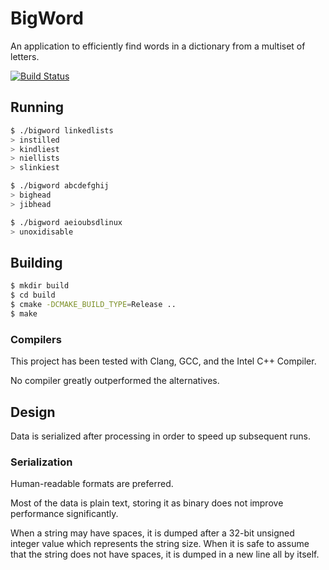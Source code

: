 # BigWord

An application to efficiently find words in a dictionary from a multiset of letters.

[![Build Status](https://travis-ci.org/mafagafogigante/bigword.svg?branch=travis)](https://travis-ci.org/mafagafogigante/bigword)

## Running

```bash
$ ./bigword linkedlists
> instilled
> kindliest
> niellists
> slinkiest

$ ./bigword abcdefghij
> bighead
> jibhead

$ ./bigword aeioubsdlinux
> unoxidisable
```

## Building

```bash
$ mkdir build
$ cd build
$ cmake -DCMAKE_BUILD_TYPE=Release ..
$ make
```

### Compilers

This project has been tested with Clang, GCC, and the Intel C++ Compiler.

No compiler greatly outperformed the alternatives.

## Design

Data is serialized after processing in order to speed up subsequent runs.

### Serialization

Human-readable formats are preferred.

Most of the data is plain text, storing it as binary does not improve
performance significantly.

When a string may have spaces, it is dumped after a 32-bit unsigned integer
value which represents the string size. When it is safe to assume that the
string does not have spaces, it is dumped in a new line all by itself.
